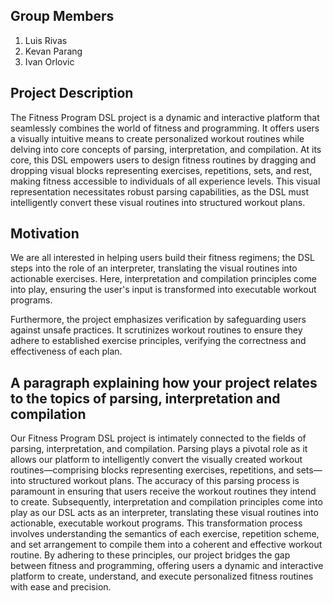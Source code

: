 ## Group Members
1. Luis Rivas
2. Kevan Parang
3. Ivan Orlovic

## Project Description
The Fitness Program DSL project is a dynamic and interactive platform that seamlessly combines the world of fitness and programming. It offers users a visually intuitive means to create personalized workout routines while delving into core concepts of parsing, interpretation, and compilation. At its core, this DSL empowers users to design fitness routines by dragging and dropping visual blocks representing exercises, repetitions, sets, and rest, making fitness accessible to individuals of all experience levels. This visual representation necessitates robust parsing capabilities, as the DSL must intelligently convert these visual routines into structured workout plans.

## Motivation
We are all interested in helping users build their fitness regimens; the DSL steps into the role of an interpreter, translating the visual routines into actionable exercises. Here, interpretation and compilation principles come into play, ensuring the user's input is transformed into executable workout programs.

Furthermore, the project emphasizes verification by safeguarding users against unsafe practices. It scrutinizes workout routines to ensure they adhere to established exercise principles, verifying the correctness and effectiveness of each plan.

## A paragraph explaining how your project relates to the topics of parsing, interpretation and compilation
Our Fitness Program DSL project is intimately connected to the fields of parsing, interpretation, and compilation. Parsing plays a pivotal role as it allows our platform to intelligently convert the visually created workout routines—comprising blocks representing exercises, repetitions, and sets—into structured workout plans. The accuracy of this parsing process is paramount in ensuring that users receive the workout routines they intend to create. Subsequently, interpretation and compilation principles come into play as our DSL acts as an interpreter, translating these visual routines into actionable, executable workout programs. This transformation process involves understanding the semantics of each exercise, repetition scheme, and set arrangement to compile them into a coherent and effective workout routine. By adhering to these principles, our project bridges the gap between fitness and programming, offering users a dynamic and interactive platform to create, understand, and execute personalized fitness routines with ease and precision.
